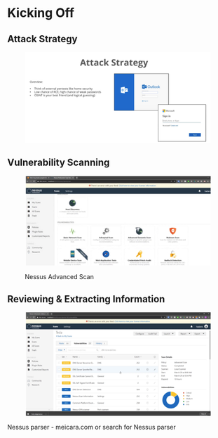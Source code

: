 # Kicking Off

## Attack Strategy <a href="#lecture_heading" id="lecture_heading"></a>

<figure><img src="../.gitbook/assets/image (10).png" alt=""><figcaption></figcaption></figure>

## Vulnerability Scanning <a href="#lecture_heading" id="lecture_heading"></a>

<figure><img src="../.gitbook/assets/image (11).png" alt=""><figcaption><p>Nessus Advanced Scan</p></figcaption></figure>

## Reviewing & Extracting Information <a href="#lecture_heading" id="lecture_heading"></a>

<figure><img src="../.gitbook/assets/image (12).png" alt=""><figcaption></figcaption></figure>

Nessus parser - meicara.com or search for Nessus parser
